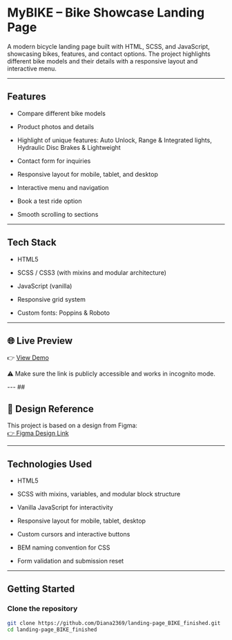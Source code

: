 # MyBIKE – Bike Showcase Landing Page

A modern bicycle landing page built with HTML, SCSS, and JavaScript, showcasing bikes, features, and contact options.
The project highlights different bike models and their details with a responsive layout and interactive menu.

--- 

## Features

- Compare different bike models

- Product photos and details

- Highlight of unique features: Auto Unlock, Range & Integrated lights, Hydraulic Disc Brakes & Lightweight

- Contact form for inquiries

- Responsive layout for mobile, tablet, and desktop

- Interactive menu and navigation

- Book a test ride option

- Smooth scrolling to sections

--- 

## Tech Stack

- HTML5

- SCSS / CSS3 (with mixins and modular architecture)

- JavaScript (vanilla)

- Responsive grid system

- Custom fonts: Poppins & Roboto

--- 

## 🌐 Live Preview
👉 [View Demo](https://diana2369.github.io/landing-page_BIKE_finished/)

⚠️ Make sure the link is publicly accessible and works in incognito mode.

--- ##

## 🎨 Design Reference
This project is based on a design from Figma:  
[👉 Figma Design Link](https://www.figma.com/design/NZQAIydtHo5QkINyGLHNcq/BIKE-New-Version?node-id=0-1&p=f&t=kT4ulUCOCsjEadS2-0)

--- 

## Technologies Used

- HTML5

- SCSS with mixins, variables, and modular block structure

- Vanilla JavaScript for interactivity

- Responsive layout for mobile, tablet, desktop

- Custom cursors and interactive buttons

- BEM naming convention for CSS

- Form validation and submission reset

--- 
## Getting Started

### Clone the repository
```bash
git clone https://github.com/Diana2369/landing-page_BIKE_finished.git
cd landing-page_BIKE_finished
